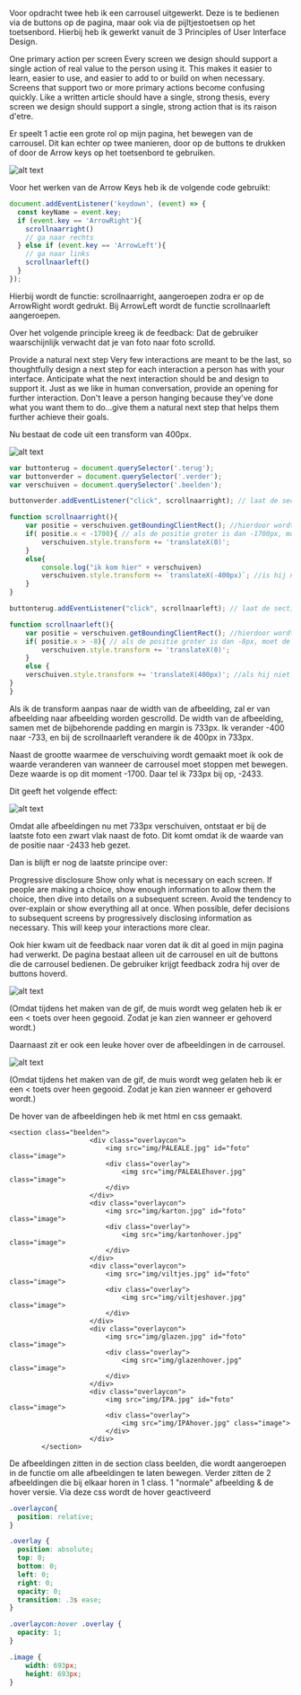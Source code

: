 Voor opdracht twee heb ik een carrousel uitgewerkt. Deze is te bedienen via de buttons op de pagina, maar ook via de pijltjestoetsen op het toetsenbord.
Hierbij heb ik gewerkt vanuit de 3 Principles of User Interface Design.

One primary action per screen
Every screen we design should support a single action of real value to the person using it. This makes it easier to learn, easier to use, and easier to add to or build on when necessary. Screens that support two or more primary actions become confusing quickly. Like a written article should have a single, strong thesis, every screen we design should support a single, strong action that is its raison d'etre.

Er speelt 1 actie een grote rol op mijn pagina, het bewegen van de carrousel. Dit kan echter op twee manieren, door op de buttons te drukken of door de Arrow keys op het toetsenbord te gebruiken. 

![alt text](https://media.giphy.com/media/TFwPbMz584cQRApHfg/giphy.gif)

Voor het werken van de Arrow Keys heb ik de volgende code gebruikt:

```js
document.addEventListener('keydown', (event) => {
  const keyName = event.key;
  if (event.key == 'ArrowRight'){
  	scrollnaarright()
  	// ga naar rechts
  } else if (event.key == 'ArrowLeft'){
  	// ga naar links
  	scrollnaarleft()
  }
});
```
Hierbij wordt de functie: scrollnaarright, aangeroepen zodra er op de ArrowRight wordt gedrukt. Bij ArrowLeft wordt de functie scrollnaarleft aangeroepen.

Over het volgende principle kreeg ik de feedback: Dat de gebruiker waarschijnlijk verwacht dat je van foto naar foto scrolld.

Provide a natural next step
Very few interactions are meant to be the last, so thoughtfully design a next step for each interaction a person has with your interface. Anticipate what the next interaction should be and design to support it. Just as we like in human conversation, provide an opening for further interaction. Don't leave a person hanging because they've done what you want them to do…give them a natural next step that helps them further achieve their goals.

Nu bestaat de code uit een transform van 400px. 

![alt text](https://media.giphy.com/media/cRMNjwuVyW45JOmNEE/giphy.gif)

```js
var buttonterug = document.querySelector('.terug');
var buttonverder = document.querySelector('.verder');
var verschuiven = document.querySelector('.beelden');

buttonverder.addEventListener("click", scrollnaarright); // laat de sectie:beelden naar rechts verschuiven als er op de button gedrukt wordt

function scrollnaarright(){
	var positie = verschuiven.getBoundingClientRect(); //hierdoor wordt er gekeken naar de positie zodra de sectie:beelden verschuifd
	if( positie.x < -1700){ // als de positie groter is dan -1700px, moet de sectie stoppen met verschuiven
		verschuiven.style.transform += 'translateX(0)';
	}
	else{
		console.log("ik kom hier" + verschuiven)
		verschuiven.style.transform += `translateX(-400px)`; //is hij niet groter dan -1700px, verschuifd de sectie met -400px
	}
}

buttonterug.addEventListener("click", scrollnaarleft); // laat de sectie:beelden naar links verschuiven als er op de button gedrukt wordt

function scrollnaarleft(){
	var positie = verschuiven.getBoundingClientRect(); //hierdoor wordt er gekeken naar de positie zodra de sectie:beelden verschuifd
	if( positie.x > -8){ // als de positie groter is dan -8px, moet de sectie stoppen met verschuiven
		verschuiven.style.transform += 'translateX(0)';
	}
	else {
	verschuiven.style.transform += 'translateX(400px)'; //als hij niet groter is dan -8px, verschuifd de sectie met 400px
}
}

```

Als ik de transform aanpas naar de width van de afbeelding, zal er van afbeelding naar afbeelding worden gescrolld. 
De width van de afbeelding, samen met de bijbehorende padding en margin is 733px. Ik verander -400 naar -733, en bij de scrollnaarleft verandere ik de 400px in 733px.

Naast de grootte waarmee de verschuiving wordt gemaakt moet ik ook de waarde veranderen van wanneer de carrousel moet stoppen met bewegen. Deze waarde is op dit moment -1700. Daar tel ik 733px bij op, -2433. 

Dit geeft het volgende effect:

![alt text](https://media.giphy.com/media/4T5rHVzkgwXYjTdEHf/giphy.gif)

Omdat alle afbeeldingen nu met 733px verschuiven, ontstaat er bij de laatste foto een zwart vlak naast de foto. Dit komt omdat ik de waarde van de positie naar -2433 heb gezet.

Dan is blijft er nog de laatste principe over:

Progressive disclosure
Show only what is necessary on each screen. If people are making a choice, show enough information to allow them the choice, then dive into details on a subsequent screen. Avoid the tendency to over-explain or show everything all at once. When possible, defer decisions to subsequent screens by progressively disclosing information as necessary. This will keep your interactions more clear.

Ook hier kwam uit de feedback naar voren dat ik dit al goed in mijn pagina had verwerkt. De pagina bestaat alleen uit de carrousel en uit de buttons die de carrousel bedienen. De gebruiker krijgt feedback zodra hij over de buttons hoverd. 

![alt text](https://media.giphy.com/media/C8o78Nx4TdEgoB2Biz/giphy.gif)

(Omdat tijdens het maken van de gif, de muis wordt weg gelaten heb ik er een < toets over heen gegooid. Zodat je kan zien wanneer er gehoverd wordt.)

Daarnaast zit er ook een leuke hover over de afbeeldingen in de carrousel. 

![alt text](https://media.giphy.com/media/jTHbRLyrXM4BUljKfI/giphy.gif)

(Omdat tijdens het maken van de gif, de muis wordt weg gelaten heb ik er een < toets over heen gegooid. Zodat je kan zien wanneer er gehoverd wordt.)

De hover van de afbeeldingen heb ik met html en css gemaakt.

```
<section class="beelden">
					<div class="overlaycon">
						<img src="img/PALEALE.jpg" id="foto" class="image">
						<div class="overlay">
							<img src="img/PALEALEhover.jpg" class="image">
						</div>
					</div>
					<div class="overlaycon">
						<img src="img/karton.jpg" id="foto" class="image">
						<div class="overlay">
							<img src="img/kartonhover.jpg" class="image">
						</div>
					</div>
					<div class="overlaycon">
						<img src="img/viltjes.jpg" id="foto" class="image">
						<div class="overlay">
							<img src="img/viltjeshover.jpg" class="image">
						</div>
					</div>
					<div class="overlaycon">
						<img src="img/glazen.jpg" id="foto" class="image">
						<div class="overlay">
							<img src="img/glazenhover.jpg" class="image">
						</div>
					</div>
					<div class="overlaycon">
						<img src="img/IPA.jpg" id="foto" class="image">
						<div class="overlay">
							<img src="img/IPAhover.jpg" class="image">
						</div>
					</div>
		</section>
```
De afbeeldingen zitten in de section class beelden, die wordt aangeroepen in de functie om alle afbeeldingen te laten bewegen. Verder zitten de 2 afbeeldingen die bij elkaar horen in 1 class. 1 "normale" afbeelding & de hover versie. Via deze css wordt de hover geactiveerd 

```css
.overlaycon{
  position: relative;
}

.overlay {
  position: absolute;
  top: 0;
  bottom: 0;
  left: 0;
  right: 0;
  opacity: 0;
  transition: .3s ease;
}

.overlaycon:hover .overlay {
  opacity: 1;
}

.image {
	width: 693px;
	height: 693px;
}
```
